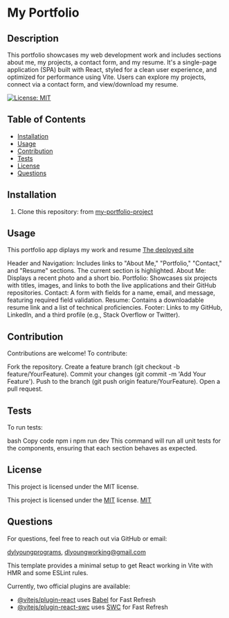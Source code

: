 # My Portfolio

## Description

This portfolio showcases my web development work and includes sections about me, my projects, a contact form, and my resume. It's a single-page application (SPA) built with React, styled for a clean user experience, and optimized for performance using Vite. Users can explore my projects, connect via a contact form, and view/download my resume.

[![License: MIT](https://img.shields.io/badge/License-MIT-yellow.svg)](https://opensource.org/licenses/MIT)

## Table of Contents
* [Installation](#installation)
* [Usage](#usage)
* [Contribution](#contribution)
* [Tests](#tests)
* [License](#license)
* [Questions](#questions)

## Installation

1. Clone this repository:
   from [my-portfolio-project](https://github.com/dylprograms/my-portfolio-project)
   


## Usage

This portfolio app diplays my work and resume [The deployed site](https://dylprograms.github.io/my-portfolio-project/)

Header and Navigation: Includes links to "About Me," "Portfolio," "Contact," and "Resume" sections. The current section is highlighted.
About Me: Displays a recent photo and a short bio.
Portfolio: Showcases six projects with titles, images, and links to both the live applications and their GitHub repositories.
Contact: A form with fields for a name, email, and message, featuring required field validation.
Resume: Contains a downloadable resume link and a list of technical proficiencies.
Footer: Links to my GitHub, LinkedIn, and a third profile (e.g., Stack Overflow or Twitter).



## Contribution


Contributions are welcome! To contribute:

Fork the repository.
Create a feature branch (git checkout -b feature/YourFeature).
Commit your changes (git commit -m 'Add Your Feature').
Push to the branch (git push origin feature/YourFeature).
Open a pull request.


## Tests

To run tests:

bash
Copy code
npm i
npm run dev
This command will run all unit tests for the components, ensuring that each section behaves as expected.

## License

This project is licensed under the MIT license.

This project is licensed under the [MIT](https://opensource.org/licenses/MIT) license.
[MIT](https://opensource.org/licenses/MIT)

## Questions

For questions, feel free to reach out via GitHub or email:

[dylyoungprograms](https://github.com/dylprograms), dlyoungworking@gmail.com


This template provides a minimal setup to get React working in Vite with HMR and some ESLint rules.

Currently, two official plugins are available:

- [@vitejs/plugin-react](https://github.com/vitejs/vite-plugin-react/blob/main/packages/plugin-react/README.md) uses [Babel](https://babeljs.io/) for Fast Refresh
- [@vitejs/plugin-react-swc](https://github.com/vitejs/vite-plugin-react-swc) uses [SWC](https://swc.rs/) for Fast Refresh
